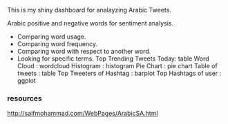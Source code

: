 This is my shiny dashboard for analayzing Arabic Tweets.


Arabic positive and negative words for sentiment analysis.
- Comparing word usage.
- Comparing word frequency.
- Comparing word with respect to another word.
- Looking for specific terms.
    Top Trending Tweets Today: table
    Word Cloud : wordcloud
    Histogram : histogram
    Pie Chart : pie chart
    Table of tweets : table
    Top Tweeters of Hashtag : barplot
    Top Hashtags of user : ggplot


### resources

http://saifmohammad.com/WebPages/ArabicSA.html
